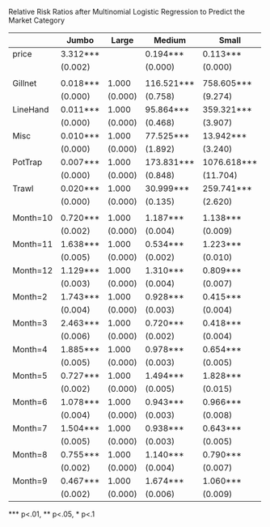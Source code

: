 Relative Risk Ratios after Multinomial Logistic Regression to Predict the Market Category

|          | Jumbo    | Large   | Medium     | Small       |
|----------|----------|---------|------------|-------------|
| price    | 3.312*** |         | 0.194***   | 0.113***    |
|          | (0.002)  |         | (0.000)    | (0.000)     |
|          |          |         |            |             |
| Gillnet  | 0.018*** | 1.000   | 116.521*** | 758.605***  |
|          | (0.000)  | (0.000) | (0.758)    | (9.274)     |
| LineHand | 0.011*** | 1.000   | 95.864***  | 359.321***  |
|          | (0.000)  | (0.000) | (0.468)    | (3.907)     |
| Misc     | 0.010*** | 1.000   | 77.525***  | 13.942***   |
|          | (0.000)  | (0.000) | (1.892)    | (3.240)     |
| PotTrap  | 0.007*** | 1.000   | 173.831*** | 1076.618*** |
|          | (0.000)  | (0.000) | (0.848)    | (11.704)    |
| Trawl    | 0.020*** | 1.000   | 30.999***  | 259.741***  |
|          | (0.000)  | (0.000) | (0.135)    | (2.620)     |
|          |          |         |            |             |
| Month=10 | 0.720*** | 1.000   | 1.187***   | 1.138***    |
|          | (0.002)  | (0.000) | (0.004)    | (0.009)     |
| Month=11 | 1.638*** | 1.000   | 0.534***   | 1.223***    |
|          | (0.005)  | (0.000) | (0.002)    | (0.010)     |
| Month=12 | 1.129*** | 1.000   | 1.310***   | 0.809***    |
|          | (0.003)  | (0.000) | (0.004)    | (0.007)     |
| Month=2  | 1.743*** | 1.000   | 0.928***   | 0.415***    |
|          | (0.004)  | (0.000) | (0.003)    | (0.004)     |
| Month=3  | 2.463*** | 1.000   | 0.720***   | 0.418***    |
|          | (0.006)  | (0.000) | (0.002)    | (0.004)     |
| Month=4  | 1.885*** | 1.000   | 0.978***   | 0.654***    |
|          | (0.005)  | (0.000) | (0.003)    | (0.005)     |
| Month=5  | 0.727*** | 1.000   | 1.494***   | 1.828***    |
|          | (0.002)  | (0.000) | (0.005)    | (0.015)     |
| Month=6  | 1.078*** | 1.000   | 0.943***   | 0.966***    |
|          | (0.004)  | (0.000) | (0.003)    | (0.008)     |
| Month=7  | 1.504*** | 1.000   | 0.938***   | 0.643***    |
|          | (0.005)  | (0.000) | (0.003)    | (0.005)     |
| Month=8  | 0.755*** | 1.000   | 1.140***   | 0.790***    |
|          | (0.002)  | (0.000) | (0.004)    | (0.007)     |
| Month=9  | 0.467*** | 1.000   | 1.674***   | 1.060***    |
|          | (0.002)  | (0.000) | (0.006)    | (0.009)     |
*** p<.01, ** p<.05, * p<.1

